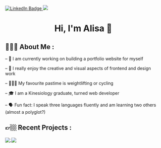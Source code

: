 <div id="header">
  <div id="badges">
    <a href="your-linkedin-URL">
      <img src="https://img.shields.io/badge/LinkedIn-blue?style=for-the-badge&logo=linkedin&logoColor=white" alt="LinkedIn Badge"/>
    </a>
    <a href="mailto:alisa.vorotyn@gmail.com">
      <img src="https://img.shields.io/badge/Gmail-D14836?style=for-the-badge&logo=gmail&logoColor=white"/>
    </a>
</div>
  <img src="https://komarev.com/ghpvc/?username=vorotyna&style=flat-square&color=blue" alt=""/>
</div>

<h1 align=center> Hi, I'm Alisa 👋  </h1>


## 👩🏻‍💻 About Me :
– 📍 I am currently working on building a portfolio website for myself

– 🎨 I really enjoy the creative and visual aspects of frontend and design work

– 🚴🏼‍♀️ My favourite pastime is weightlifting or cycling

– 🎓 I am a Kinesiology graduate, turned web developer

– 🗣 Fun fact: I speak three languages fluently and am learning two others (almost a polyglot?)

## 👉🏼 Recent Projects :
<a href="https://github.com/vorotyna/sportami">
  <img align="center" src="https://github-readme-stats.vercel.app/api/pin/?username=vorotyna&repo=sportami&title_color=ffffff&text_color=c9cacc&icon_color=FFD966&bg_color=1d1f20" />
</a>
<a href="https://github.com/vorotyna/granny-on-the-go">
  <img align="center" src="https://github-readme-stats.vercel.app/api/pin/?username=vorotyna&repo=granny-on-the-go&title_color=ffffff&text_color=c9cacc&icon_color=FFD966&bg_color=1d1f20" />
</a>
